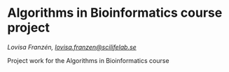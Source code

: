 # Algorithms in Bioinformatics course project

*Lovisa Franzén, lovisa.franzen@scilifelab.se*  
  
Project work for the Algorithms in Bioinformatics course

